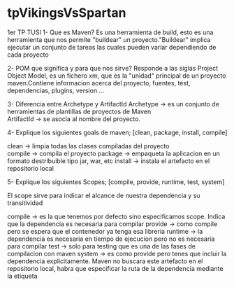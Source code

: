 # tpVikingsVsSpartan
1er TP TUSI
1- Que es Maven?
Es una herramienta de build, esto es una herramienta que nos permite "buildear" un proyecto."Buildear" implica ejecutar un conjunto de tareas las cuales pueden variar dependiendo de cada proyecto
  
2- POM que significa y para que nos sirve?
Responde a las siglas Project Object Model, es un fichero xm, que es la "unidad" principal de un proyecto maven.Contiene informacion acerca del proyecto, fuentes, test, dependencias, plugins, version ...

3- Diferencia entre Archetype y ArtifactId
Archetype -> es un conjunto de herramientas de plantillas de proyectos de Maven  
ArtifactId -> se asocia al nombre del proyecto.

4- Explique los siguientes goals de maven; [clean, package, install, compile]

clean   -> limpia todas las clases compiladas del proyecto     
compile -> compila el proyecto
package -> empaqueta la aplicacion en un formato destribuible tipo jar, war, etc
install -> instala el artefacto en el repositorio local 

5- Explique los siguientes Scopes; [compile, provide, runtime, test, system]

El scope sirve para indicar el alcance de nuestra dependencia y su transitividad

compile -> es la que tenemos por defecto sino especificamos scope. Indica que la dependencia es necesaria para compilar 
provide -> como compile pero se espera que el contenedor ya tenga esa libreria
runtime -> la dependencia es necesaria en tiempo de ejecucion pero no es necesaria para compilar
test -> solo para testing que es una de las fases de compilacion con maven
system -> es como provide pero tenes que incluir la dependencia explicitamente. Maven no buscara este artefacto en el repositorio local, habra que especificar 
la ruta de la dependencia mediante la etiqueta <systemPath>
